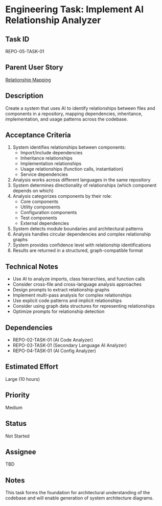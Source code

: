 # Engineering Task: Implement AI Relationship Analyzer

## Task ID
REPO-05-TASK-01

## Parent User Story
[Relationship Mapping](../05-relationship-mapping.md)

## Description
Create a system that uses AI to identify relationships between files and components in a repository, mapping dependencies, inheritance, implementation, and usage patterns across the codebase.

## Acceptance Criteria
1. System identifies relationships between components:
   - Import/include dependencies
   - Inheritance relationships
   - Implementation relationships
   - Usage relationships (function calls, instantiation)
   - Service dependencies
2. Analysis works across different languages in the same repository
3. System determines directionality of relationships (which component depends on which)
4. Analysis categorizes components by their role:
   - Core components
   - Utility components
   - Configuration components
   - Test components
   - External dependencies
5. System detects module boundaries and architectural patterns
6. Analysis handles circular dependencies and complex relationship graphs
7. System provides confidence level with relationship identifications
8. Results are returned in a structured, graph-compatible format

## Technical Notes
- Use AI to analyze imports, class hierarchies, and function calls
- Consider cross-file and cross-language analysis approaches
- Design prompts to extract relationship graphs
- Implement multi-pass analysis for complex relationships
- Use explicit code patterns and implicit relationships
- Consider using graph data structures for representing relationships
- Optimize prompts for relationship detection

## Dependencies
- REPO-02-TASK-01 (AI Code Analyzer)
- REPO-03-TASK-01 (Secondary Language AI Analyzer)
- REPO-04-TASK-01 (AI Config Analyzer)

## Estimated Effort
Large (10 hours)

## Priority
Medium

## Status
Not Started

## Assignee
TBD

## Notes
This task forms the foundation for architectural understanding of the codebase and will enable generation of system architecture diagrams.